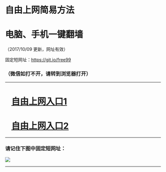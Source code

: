 ﻿# 自由上网简易方法

# 电脑、手机一键翻墙

（2017/10/09 更新，网址有效）

固定短网址：https://git.io/free99

### （微信如打不开，请转到浏览器打开）


***





# &nbsp;&nbsp; <a href="http://ft191473523.fwq-tz-1001.info/fwqtz01.html?t=10090019977 " target="_blank">自由上网入口1</a>
# &nbsp;&nbsp; <a href="http://ft2465213330.fwq-tz-1002.info/fwqtz02.html?t=10090018630 " target="_blank">自由上网入口2</a>
***

### 请记住下图中固定短网址：

<img src="https://s3-us-west-2.amazonaws.com/fwq-1001/yjfq-20170905okok.png" /> 


***

